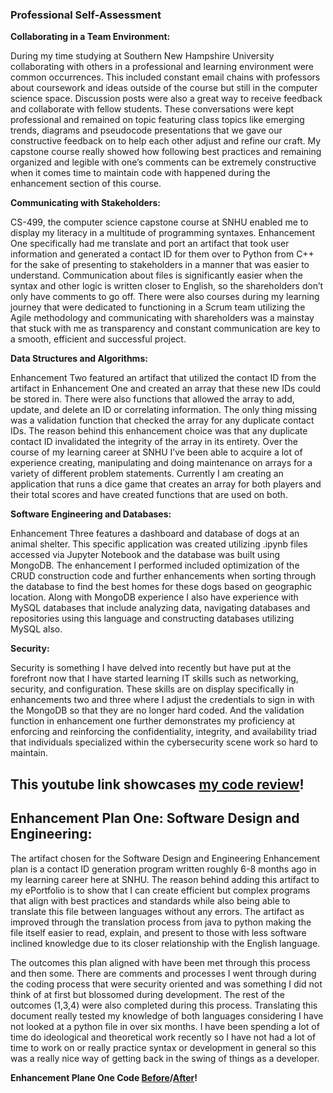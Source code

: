 ### **Professional Self-Assessment**

**Collaborating in a Team Environment:**

During my time studying at Southern New Hampshire University collaborating with others in a professional and learning environment were common occurrences. This included constant email chains with professors about coursework and ideas outside of the course but still in the computer science space. Discussion posts were also a great way to receive feedback and collaborate with fellow students. These conversations were kept professional and remained on topic featuring class topics like emerging trends, diagrams and pseudocode presentations that we gave our constructive feedback on to help each other adjust and refine our craft. My capstone course really showed how following best practices and remaining organized and legible with one’s comments can be extremely constructive when it comes time to maintain code with happened during the enhancement section of this course.

**Communicating with Stakeholders:**

CS-499, the computer science capstone course at SNHU enabled me to display my literacy in a multitude of programming syntaxes. Enhancement One specifically had me translate and port an artifact that took user information and generated a contact ID for them over to Python from C++ for the sake of presenting to stakeholders in a manner that was easier to understand. Communication about files is significantly easier when the syntax and other logic is written closer to English, so the shareholders don’t only have comments to go off. There were also courses during my learning journey that were dedicated to functioning in a Scrum team utilizing the Agile methodology and communicating with shareholders was a mainstay that stuck with me as transparency and constant communication are key to a smooth, efficient and successful project.

**Data Structures and Algorithms:**

Enhancement Two featured an artifact that utilized the contact ID from the artifact in Enhancement One and created an array that these new IDs could be stored in. There were also functions that allowed the array to add, update, and delete an ID or correlating information. The only thing missing was a validation function that checked the array for any duplicate contact IDs. The reason behind this enhancement choice was that any duplicate contact ID invalidated the integrity of the array in its entirety. Over the course of my learning career at SNHU I’ve been able to acquire a lot of experience creating, manipulating and doing maintenance on arrays for a variety of different problem statements. Currently I am creating an application that runs a dice game that creates an array for both players and their total scores and have created functions that are used on both.

**Software Engineering and Databases:**

Enhancement Three features a dashboard and database of dogs at an animal shelter. This specific application was created utilizing .ipynb files accessed via Jupyter Notebook and the database was built using MongoDB. The enhancement I performed included optimization of the CRUD construction code and further enhancements when sorting through the database to find the best homes for these dogs based on geographic location. Along with MongoDB experience I also have experience with MySQL databases that include analyzing data, navigating databases and repositories using this language and constructing databases utilizing MySQL also.

**Security:**

Security is something I have delved into recently but have put at the forefront now that I have started learning IT skills such as networking, security, and configuration. These skills are on display specifically in enhancements two and three where I adjust the credentials to sign in with the MongoDB so that they are no longer hard coded. And the validation function in enhancement one further demonstrates my proficiency at enforcing and reinforcing the confidentiality, integrity, and availability triad that individuals specialized within the cybersecurity scene work so hard to maintain.

## **This youtube link showcases [my code review](https://youtu.be/Njj31jSMvbU)!**

## **Enhancement Plan One: Software Design and Engineering:**

The artifact chosen for the Software Design and Engineering Enhancement plan is a contact ID generation program written roughly 6-8 months ago in my learning career here at SNHU. The reason behind adding this artifact to my ePortfolio is to show that I can create efficient but complex programs that align with best practices and standards while also being able to translate this file between languages without any errors. The artifact as improved through the translation process from java to python making the file itself easier to read, explain, and present to those with less software inclined knowledge due to its closer relationship with the English language. 

The outcomes this plan aligned with have been met through this process and then some. There are comments and processes I went through during the coding process that were security oriented and was something I did not think of at first but blossomed during development. The rest of the outcomes (1,3,4) were also completed during this process. Translating this document really tested my knowledge of both languages considering I have not looked at a python file in over six months. I have been spending a lot of time do ideological and theoretical work recently so I have not had a lot of time to work on or really practice syntax or development in general so this was a really nice way of getting back in the swing of things as a developer.

**Enhancement Plane One Code [Before](https://github.com/ThomasBagnardi/ePortfolio/blob/main/Contact%20(1).java)/[After](https://github.com/ThomasBagnardi/ePortfolio/blob/main/Contact.py)!**
